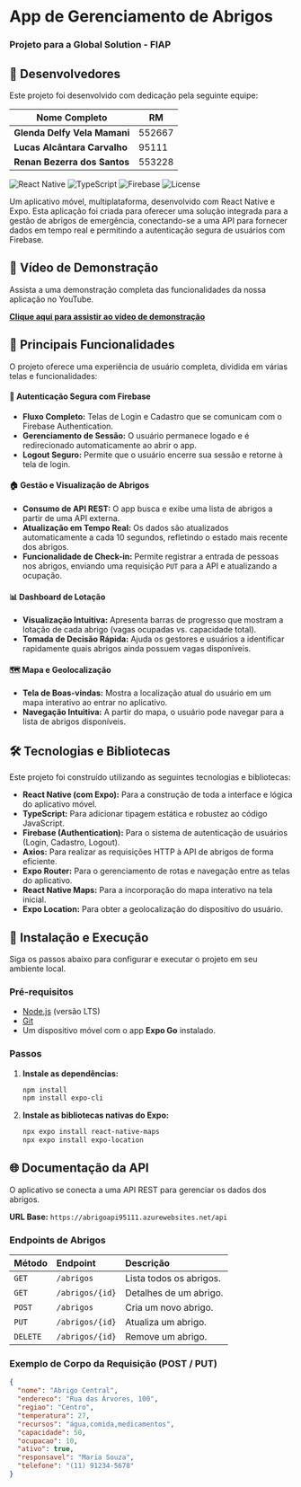 # App de Gerenciamento de Abrigos

### Projeto para a Global Solution - FIAP

## 👥 Desenvolvedores

Este projeto foi desenvolvido com dedicação pela seguinte equipe:

| Nome Completo                     | RM       |
| --------------------------------- | -------- |
| **Glenda Delfy Vela Mamani** | 552667   |
| **Lucas Alcântara Carvalho** | 95111    |
| **Renan Bezerra dos Santos** | 553228   |

![React Native](https://img.shields.io/badge/React_Native-20232A?style=for-the-badge&logo=react&logoColor=61DAFB)
![TypeScript](https://img.shields.io/badge/TypeScript-007ACC?style=for-the-badge&logo=typescript&logoColor=white)
![Firebase](https://img.shields.io/badge/Firebase-FFCA28?style=for-the-badge&logo=firebase&logoColor=black)
![License](https://img.shields.io/badge/license-MIT-green.svg)

Um aplicativo móvel, multiplataforma, desenvolvido com React Native e Expo. Esta aplicação foi criada para oferecer uma solução integrada para a gestão de abrigos de emergência, conectando-se a uma API para fornecer dados em tempo real e permitindo a autenticação segura de usuários com Firebase.

## 🎥 Vídeo de Demonstração

Assista a uma demonstração completa das funcionalidades da nossa aplicação no YouTube.

**[Clique aqui para assistir ao vídeo de demonstração](https://youtu.be/uC0C7vRTC-E)**

## 🌟 Principais Funcionalidades

O projeto oferece uma experiência de usuário completa, dividida em várias telas e funcionalidades:

#### 🔐 Autenticação Segura com Firebase
- **Fluxo Completo:** Telas de Login e Cadastro que se comunicam com o Firebase Authentication.
- **Gerenciamento de Sessão:** O usuário permanece logado e é redirecionado automaticamente ao abrir o app.
- **Logout Seguro:** Permite que o usuário encerre sua sessão e retorne à tela de login.

#### 🏠 Gestão e Visualização de Abrigos
- **Consumo de API REST:** O app busca e exibe uma lista de abrigos a partir de uma API externa.
- **Atualização em Tempo Real:** Os dados são atualizados automaticamente a cada 10 segundos, refletindo o estado mais recente dos abrigos.
- **Funcionalidade de Check-in:** Permite registrar a entrada de pessoas nos abrigos, enviando uma requisição `PUT` para a API e atualizando a ocupação.

#### 📊 Dashboard de Lotação
- **Visualização Intuitiva:** Apresenta barras de progresso que mostram a lotação de cada abrigo (vagas ocupadas vs. capacidade total).
- **Tomada de Decisão Rápida:** Ajuda os gestores e usuários a identificar rapidamente quais abrigos ainda possuem vagas disponíveis.

#### 🗺️ Mapa e Geolocalização
- **Tela de Boas-vindas:** Mostra a localização atual do usuário em um mapa interativo ao entrar no aplicativo.
- **Navegação Intuitiva:** A partir do mapa, o usuário pode navegar para a lista de abrigos disponíveis.

## 🛠️ Tecnologias e Bibliotecas

Este projeto foi construído utilizando as seguintes tecnologias e bibliotecas:

- **React Native (com Expo):** Para a construção de toda a interface e lógica do aplicativo móvel.
- **TypeScript:** Para adicionar tipagem estática e robustez ao código JavaScript.
- **Firebase (Authentication):** Para o sistema de autenticação de usuários (Login, Cadastro, Logout).
- **Axios:** Para realizar as requisições HTTP à API de abrigos de forma eficiente.
- **Expo Router:** Para o gerenciamento de rotas e navegação entre as telas do aplicativo.
- **React Native Maps:** Para a incorporação do mapa interativo na tela inicial.
- **Expo Location:** Para obter a geolocalização do dispositivo do usuário.

## 🚀 Instalação e Execução

Siga os passos abaixo para configurar e executar o projeto em seu ambiente local.

### Pré-requisitos
- [Node.js](https://nodejs.org/en/) (versão LTS)
- [Git](https://git-scm.com/)
- Um dispositivo móvel com o app **Expo Go** instalado.

### Passos


1.  **Instale as dependências:**
    ```bash
    npm install
    npm install expo-cli
    ```
2.  **Instale as bibliotecas nativas do Expo:**
    ```bash
    npx expo install react-native-maps
    npx expo install expo-location
    ```

## 🌐 Documentação da API

O aplicativo se conecta a uma API REST para gerenciar os dados dos abrigos.

**URL Base:** `https://abrigoapi95111.azurewebsites.net/api`

### Endpoints de Abrigos

| Método | Endpoint        | Descrição                     |
| :----- | :-------------- | :---------------------------- |
| `GET`  | `/abrigos`      | Lista todos os abrigos.       |
| `GET`  | `/abrigos/{id}` | Detalhes de um abrigo.        |
| `POST` | `/abrigos`      | Cria um novo abrigo.          |
| `PUT`  | `/abrigos/{id}` | Atualiza um abrigo.           |
| `DELETE`| `/abrigos/{id}`| Remove um abrigo.             |

### Exemplo de Corpo da Requisição (POST / PUT)

```json
{
  "nome": "Abrigo Central",
  "endereco": "Rua das Árvores, 100",
  "regiao": "Centro",
  "temperatura": 27,
  "recursos": "água,comida,medicamentos",
  "capacidade": 50,
  "ocupacao": 10,
  "ativo": true,
  "responsavel": "Maria Souza",
  "telefone": "(11) 91234-5678"
}
